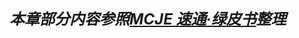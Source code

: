 <strong><em><font size=5>本章部分内容参照[MCJE 速通·绿皮书](https://docs.qq.com/sheet/DU3lFckRITExWb212?tab=387ze5)整理</font></em></strong>
